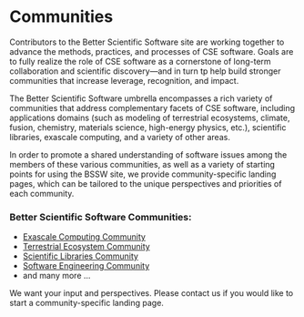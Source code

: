 # Communities

Contributors to the Better Scientific Software site are working together to advance the methods, practices, and processes of CSE software.  Goals are to fully realize the role of CSE software as a cornerstone of long-term collaboration and scientific discovery—and in turn tp help build stronger communities that increase leverage, recognition, and impact.  

The Better Scientific Software umbrella encompasses a rich variety of communities that address complementary facets of CSE software, including applications domains (such as modeling of terrestrial ecosystems, climate, fusion, chemistry, materials science, high-energy physics, etc.), scientific libraries, exascale computing, and a variety of other areas.

In order to promote a shared understanding of software issues among the members of these various communities, as well as a variety of starting points for using the BSSW site, we provide community-specific landing pages, which can be tailored to the unique perspectives and priorities of each community.  

### Better Scientific Software Communities:
- [Exascale Computing Community](Communities.ExascaleComputing.md)
- [Terrestrial Ecosystem Community](Communities.TerrestrialEcosystem.md)
- [Scientific Libraries Community](Communities.SoftwareLibraries.md)
- [Software Engineering Community](Communities.SoftwareEngineering.md)
- and many more ...

We want your input and perspectives.  Please contact us if you would like to start a community-specific landing page.
